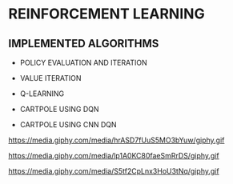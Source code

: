 # **REINFORCEMENT LEARNING** 



## IMPLEMENTED  ALGORITHMS



- POLICY EVALUATION AND ITERATION 

- VALUE ITERATION

- Q-LEARNING

- CARTPOLE USING DQN

- CARTPOLE USING CNN DQN

https://media.giphy.com/media/hrASD7fUuS5MO3bYuw/giphy.gif

https://media.giphy.com/media/lp1A0KC80faeSmRrDS/giphy.gif

https://media.giphy.com/media/S5tf2CpLnx3HoU3tNq/giphy.gif

